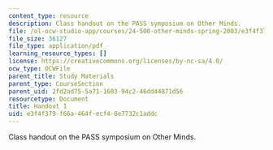 ```yaml
---
content_type: resource
description: Class handout on the PASS symposium on Other Minds.
file: /ol-ocw-studio-app/courses/24-500-other-minds-spring-2003/e3f4f379f66a464fecf48e7732c1addc_h1_24500s03.pdf
file_size: 36127
file_type: application/pdf
learning_resource_types: []
license: https://creativecommons.org/licenses/by-nc-sa/4.0/
ocw_type: OCWFile
parent_title: Study Materials
parent_type: CourseSection
parent_uid: 2fd2ad75-5a71-1603-94c2-46dd44871d56
resourcetype: Document
title: Handout 1
uid: e3f4f379-f66a-464f-ecf4-8e7732c1addc
---
```

Class handout on the PASS symposium on Other Minds.